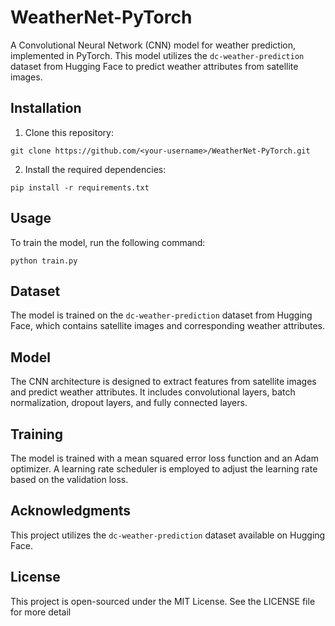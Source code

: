 # WeatherNet-PyTorch

A Convolutional Neural Network (CNN) model for weather prediction, implemented in PyTorch. This model utilizes the `dc-weather-prediction` dataset from Hugging Face to predict weather attributes from satellite images.

## Installation

1. Clone this repository:
```
git clone https://github.com/<your-username>/WeatherNet-PyTorch.git
```

2. Install the required dependencies:
```
pip install -r requirements.txt
```

## Usage

To train the model, run the following command:

```
python train.py
```

## Dataset

The model is trained on the `dc-weather-prediction` dataset from Hugging Face, which contains satellite images and corresponding weather attributes.

## Model

The CNN architecture is designed to extract features from satellite images and predict weather attributes. It includes convolutional layers, batch normalization, dropout layers, and fully connected layers.

## Training

The model is trained with a mean squared error loss function and an Adam optimizer. A learning rate scheduler is employed to adjust the learning rate based on the validation loss.

## Acknowledgments

This project utilizes the `dc-weather-prediction` dataset available on Hugging Face.

## License

This project is open-sourced under the MIT License. See the LICENSE file for more detail
